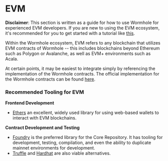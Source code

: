 # EVM

**Disclaimer**: This section is written as a guide for how to use Wormhole for experienced EVM developers. If you are new to using the EVM ecosystem, it's recommended for you to get started with a tutorial like [this](https://ethereum.org/en/developers/docs/intro-to-ethereum/).

Within the Wormhole ecosystem, EVM refers to any blockchain that utilizes EVM contracts of Wormhole -- this includes blockchains beyond Ethereum such as Polygon or Avalanche, as well as EVM+ environments such as Acala.

At certain points, it may be easiest to integrate simply by referencing the implementation of the Wormhole contracts. The official implementation for the Wormhole contracts can be found [here](https://github.com/wormhole-foundation/wormhole/tree/main/ethereum).

### Recommended Tooling for EVM

**Frontend Development**

- [Ethers](https://docs.ethers.io/v5/) an excellent, widely used library for using web-based wallets to interact with EVM blockchains.

**Contract Development and Testing**

- [Foundry](https://github.com/foundry-rs/foundry) is the preferred library for the Core Repository. It has tooling for development, testing, compilation, and even the ability to duplicate mainnet environments for development.
- [Truffle](https://trufflesuite.com/) and [Hardhat](https://hardhat.org/) are also viable alternatives.
